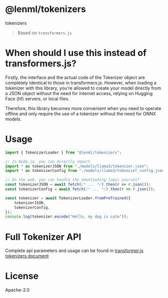 # @lenml/tokenizers
tokenizers

> Based on `transformers.js`

# When should I use this instead of transformers.js?
Firstly, the interface and the actual code of the Tokenizer object are completely identical to those in transformers.js. However, when loading a tokenizer with this library, you're allowed to create your model directly from a JSON object without the need for internet access, relying on Hugging Face (hf) servers, or local files.

Therefore, this library becomes more convenient when you need to operate offline and only require the use of a tokenizer without the need for ONNX models.

# Usage

```ts
import { TokenizerLoader } from "@lenml/tokenizers";

// In Node.js, you can directly import
import * as tokenizerJSON from "./models/llama3/tokenizer.json";
import * as tokenizerConfig from "./models/llama3/tokenizer_config.json";

// On the web, you can handle the downloading logic yourself
const tokenizerJSON = await fetch(/* ... */).then(r => r.json());
const tokenizerConfig = await fetch(/* ... */).then(r => r.json());

const tokenizer = await TokenizerLoader.fromPreTrained({
    tokenizerJSON,
    tokenizerConfig,
});
console.log(tokenizer.encode("Hello, my dog is cute"));
```

# Full Tokenizer API
Complete api parameters and usage can be found in [transformer.js tokenizers document](https://huggingface.co/docs/transformers.js/api/tokenizers)

# License
Apache-2.0